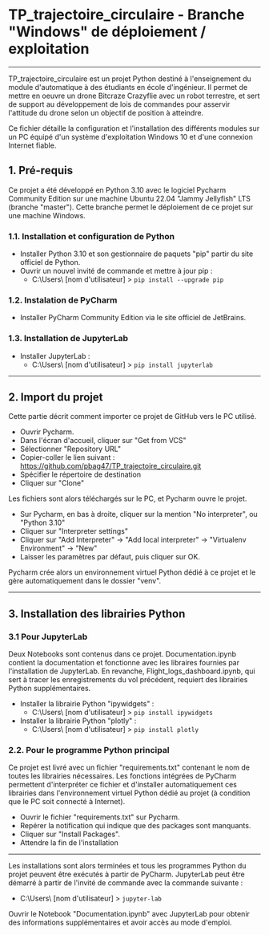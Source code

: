 # TP_trajectoire_circulaire - Branche "Windows" de déploiement / exploitation
___

TP_trajectoire_circulaire est un projet Python destiné à l'enseignement du module d'automatique à des étudiants en école d'ingénieur.
Il permet de mettre en oeuvre un drone Bitcraze Crazyflie avec un robot terrestre, et sert de support au développement de lois de commandes pour asservir 
l'attitude du drone selon un objectif de position à atteindre.

Ce fichier détaille la configuration et l'installation des différents modules sur un PC équipé d'un système d'exploitation Windows 10 et d'une connexion Internet fiable.

## 1. Pré-requis
Ce projet a été développé en Python 3.10 avec le logiciel Pycharm Community Edition sur une machine Ubuntu 22.04 "Jammy Jellyfish" LTS (branche "master"). Cette branche permet le déploiement de ce projet sur une machine Windows.

### 1.1. Installation et configuration de Python
- Installer Python 3.10 et son gestionnaire de paquets "pip"  partir du site officiel de Python.
- Ouvrir un nouvel invité de commande et mettre à jour pip :
  + C:\Users\ [nom d'utilisateur] > ```pip install --upgrade pip```

### 1.2. Instalation de PyCharm
- Installer PyCharm Community Edition via le site officiel de JetBrains.

### 1.3. Installation de JupyterLab
- Installer JupyterLab : 
  + C:\Users\ [nom d'utilisateur] > ```pip install jupyterlab```

___

## 2. Import du projet

Cette partie décrit comment importer ce projet de GitHub vers le PC utilisé.

- Ouvrir Pycharm.
- Dans l'écran d'accueil, cliquer sur "Get from VCS"
- Sélectionner "Repository URL"
- Copier-coller le lien suivant : https://github.com/pbag47/TP_trajectoire_circulaire.git
- Spécifier le répertoire de destination
- Cliquer sur "Clone"

Les fichiers sont alors téléchargés sur le PC, et Pycharm ouvre le projet.

- Sur Pycharm, en bas à droite, cliquer sur la mention "No interpreter", ou "Python 3.10"
- Cliquer sur "Interpreter settings"
- Cliquer sur "Add Interpreter" -> "Add local interpreter" -> "Virtualenv Environment" -> "New"
- Laisser les paramètres par défaut, puis cliquer sur OK.

Pycharm crée alors un environnement virtuel Python dédié à ce projet et le gère automatiquement dans le dossier "venv".

___

## 3. Installation des librairies Python

### 3.1 Pour JupyterLab

Deux Notebooks sont contenus dans ce projet. 
Documentation.ipynb contient la documentation et fonctionne avec les libraires fournies par l'installation de JupyterLab.
En revanche, Flight_logs_dashboard.ipynb, qui sert à tracer les enregistrements du vol précédent, requiert des librairies Python supplémentaires.
- Installer la librairie Python "ipywidgets" :
  + C:\Users\ [nom d'utilisateur] > ```pip install ipywidgets```
- Installer la librairie Python "plotly" :
  + C:\Users\ [nom d'utilisateur] > ```pip install plotly```

### 2.2. Pour le programme Python principal

Ce projet est livré avec un fichier "requirements.txt" contenant le nom de toutes les librairies nécessaires. Les fonctions intégrées de PyCharm permettent d'interpréter ce fichier et d'installer automatiquement ces librairies dans l'environnement virtuel Python dédié au projet (à condition que le PC soit connecté à Internet).
- Ouvrir le fichier "requirements.txt" sur Pycharm.
- Repérer la notification qui indique que des packages sont manquants.
- Cliquer sur "Install Packages".
- Attendre la fin de l'installation

___

Les installations sont alors terminées et tous les programmes Python du projet peuvent être exécutés à partir de PyCharm.
JupyterLab peut être démarré à partir de l'invité de commande avec la commande suivante :
  + C:\Users\ [nom d'utilisateur] > ```jupyter-lab```

Ouvrir le Notebook "Documentation.ipynb" avec JupyterLab pour obtenir des informations supplémentaires et avoir accès au mode d'emploi.

